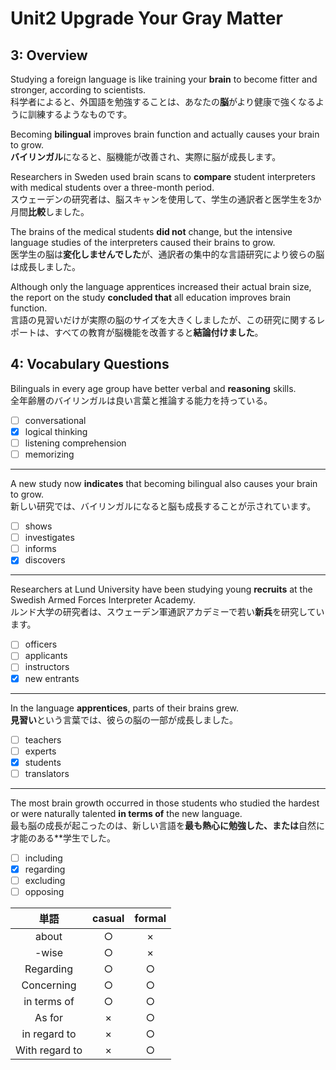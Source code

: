# Unit2 Upgrade Your Gray Matter

## 3: Overview

Studying a foreign language is like training your **brain** to become fitter and stronger, according to scientists.  
科学者によると、外国語を勉強することは、あなたの**脳**がより健康で強くなるように訓練するようなものです。

Becoming **bilingual** improves brain function and actually causes your brain to grow.  
**バイリンガル**になると、脳機能が改善され、実際に脳が成長します。

Researchers in Sweden used brain scans to **compare** student interpreters with medical students over a three-month period.  
スウェーデンの研究者は、脳スキャンを使用して、学生の通訳者と医学生を3か月間**比較**しました。

The brains of the medical students **did not** change, but the intensive language studies of the interpreters caused their brains to grow.  
医学生の脳は**変化しませんでした**が、通訳者の集中的な言語研究により彼らの脳は成長しました。

Although only the language apprentices increased their actual brain size, the report on the study **concluded that** all education improves brain function.  
言語の見習いだけが実際の脳のサイズを大きくしましたが、この研究に関するレポートは、すべての教育が脳機能を改善すると**結論付けました**。

## 4: Vocabulary Questions

Bilinguals in every age group have better verbal and **reasoning** skills.  
全年齢層のバイリンガルは良い言葉と推論する能力を持っている。

- [ ] conversational
- [x] logical thinking
- [ ] listening comprehension
- [ ] memorizing

---

A new study now **indicates** that becoming bilingual also causes your brain to grow.  
新しい研究では、バイリンガルになると脳も成長することが示されています。  

- [ ] shows
- [ ] investigates
- [ ] informs
- [x] discovers

---

Researchers at Lund University have been studying young **recruits** at the Swedish Armed Forces Interpreter Academy.  
ルンド大学の研究者は、スウェーデン軍通訳アカデミーで若い**新兵**を研究しています。

- [ ] officers
- [ ] applicants
- [ ] instructors
- [x] new entrants

---

In the language **apprentices**, parts of their brains grew.  
**見習い**という言葉では、彼らの脳の一部が成長しました。

- [ ] teachers
- [ ] experts
- [x] students
- [ ] translators

---

The most brain growth occurred in those students who studied the hardest or were naturally talented **in terms of** the new language.  
最も脳の成長が起こったのは、新しい言語を**最も熱心に勉強した、または**自然に才能のある**学生でした。

- [ ] including
- [x] regarding
- [ ] excluding
- [ ] opposing

|単語|casual|formal|
|:--:|:--:|:--:|
|about|○|×|
|-wise|○|×|
|Regarding|○|○|
|Concerning|○|○|
|in terms of|○|○|
|As for|×|○|
|in regard to|×|○|
|With regard to|×|○|
